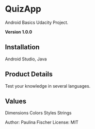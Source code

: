 # QuizApp
Android Basics Udacity Project.

**Version 1.0.0**

## Installation
Android Studio,
Java

## Product Details
Test your knowledge in several languages.

## Values
Dimensions
Colors
Styles
Strings

Author: Paulina Fischer
License: MIT


